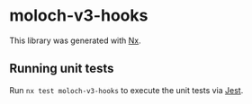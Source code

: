 # moloch-v3-hooks

This library was generated with [Nx](https://nx.dev).

## Running unit tests

Run `nx test moloch-v3-hooks` to execute the unit tests via [Jest](https://jestjs.io).
